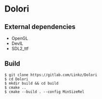 Dolori
=======

External dependencies
---------
* OpenGL
* DevIL
* SDL2_ttf

Build
-----
```shell
$ git clone https://gitlab.com/Linkz/Dolori
$ cd Dolori
$ mkdir build && cd build
$ cmake ..
$ cmake --build . --config MinSizeRel
```
